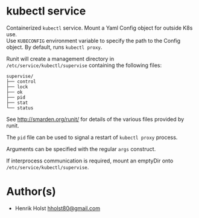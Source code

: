# kubectl service

Containerized `kubectl` service.   Mount a Yaml Config object for outside K8s use.  
Use `KUBECONFIG` environment variable to specify the path to the Config object.
By default, runs `kubectl proxy`.

Runit will create a management directory in `/etc/service/kubectl/supervise` containing
the following files:

```
supervise/
├── control
├── lock
├── ok
├── pid
├── stat
└── status
```

See http://smarden.org/runit/ for details of the various files provided by runit.

The `pid` file can be used to signal a restart of `kubectl proxy` process.

Arguments can be specified with the regular `args` construct.

If interprocess communication is required, mount an emptyDir onto
`/etc/service/kubectl/supervise`.

# Author(s)

* Henrik Holst <hholst80@gmail.com>
